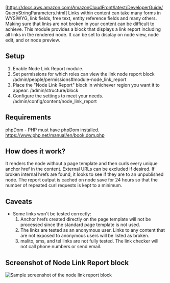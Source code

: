 [https://docs.aws.amazon.com/AmazonCloudFront/latest/DeveloperGuide/
QueryStringParameters.html]
Links within content can take many forms in WYSIWYG, link fields, free text,
entity reference fields and many others. Making sure that links are not broken
in your content can be difficult to achieve. This module provides a block that
displays a link report including all links in the rendered node. It can be set
to display on node view, node edit, and or node preview.

## Setup
1. Enable Node Link Report module.
2. Set permissions for which roles can view the link node report block
/admin/people/permissions#module-node_link_report
3. Place the "Node Link Report" block in whichever region you want it to appear.
/admin/structure/block
4. Configure the settings to meet your needs.
/admin/config/content/node_link_report

## Requirements
  phpDom - PHP must have phpDom installed. 
  https://www.php.net/manual/en/book.dom.php

## How does it work?
It renders the node without a page template and then curls every unique anchor
href in the content. External URLs can be excluded if desired. If broken
internal hrefs are found, it looks to see if they are to an unpublished node.
The report output is cached on node save for 24 hours so that the number of
repeated curl requests is kept to a minimum.

## Caveats
* Some links won't be tested correctly:
  1. Anchor hrefs created directly on the page template will not be processed
     since the standard page template is not used.
  2. The links are tested as an anonymous user. Links to any content that are
     not exposed to anonymous users will be listed as broken.
  3. malito, sms, and tel links are not fully tested. The link checker will not
     call phone numbers or send email.

## Screenshot of Node Link Report block
![Sample screenshot of the node link report block](
https://www.drupal.org/files/project-images/node-link-report-sample.png "Sample 
of the Node Link Report block")
